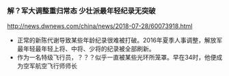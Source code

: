 ### 解？军大调整重归常态 少壮派最年轻纪录无突破
http://news.dwnews.com/china/news/2018-07-28/60073918.html
- 正常的新陈代谢导致某些年龄纪录很难被打破。2016年夏季人事调整，解放军最年轻最年轻上将、中将、少将的纪录被全部刷新。
- 作为一名特级飞行员，？？？似乎一直被某些光环所笼罩。早在34时，他便成为空军航空飞行师师长